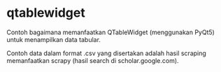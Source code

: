 # qtablewidget
Contoh bagaimana memanfaatkan QTableWidget (menggunakan PyQt5) untuk menampilkan data tabular.

Contoh data dalam format .csv yang disertakan adalah hasil scraping memanfaatkan scrapy (hasil search di scholar.google.com).

